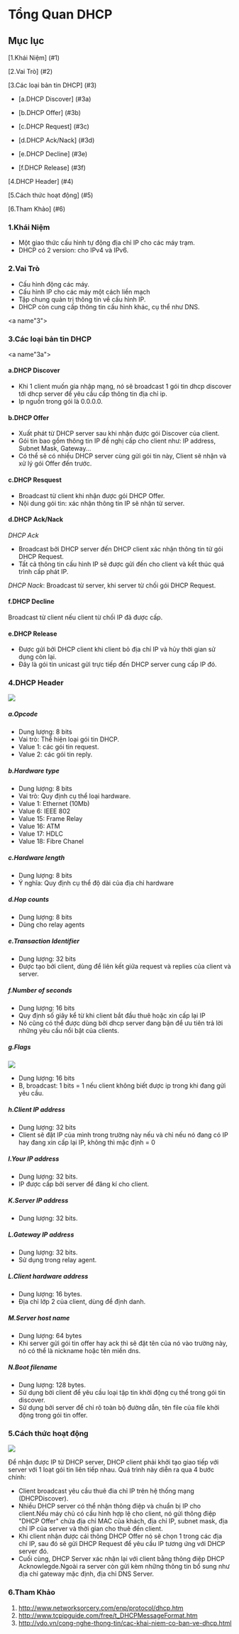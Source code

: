 # Tổng Quan DHCP
## Mục lục

[1.Khái Niệm] (#1)

[2.Vai Trò] (#2)

[3.Các loại bản tin DHCP] (#3)

- [a.DHCP Discover] (#3a)

- [b.DHCP Offer] (#3b)
  
- [c.DHCP Request] (#3c)

- [d.DHCP Ack/Nack] (#3d)

- [e.DHCP Decline] (#3e)

- [f.DHCP Release] (#3f)
  
[4.DHCP Header] (#4)

[5.Cách thức hoạt động] (#5)

[6.Tham Khảo] (#6)

<a name="1"></a>
### 1.Khái Niệm
- Một giao thức cấu hình tự động địa chỉ IP cho các máy trạm.
- DHCP có 2 version: cho IPv4 và IPv6.

<a name="2"></a>
### 2.Vai Trò
- Cấu hình động các máy.
- Cấu hình IP cho các máy một cách liền mạch
- Tập chung quản trị thông tin về cấu hình IP.
- DHCP còn cung cấp thông tin cấu hình khác, cụ thể như DNS.

<a name"3"></a>
### 3.Các loại bản tin DHCP

<a name"3a"></a>
#### a.DHCP Discover
- Khi 1 client muốn gia nhập mạng, nó sẽ broadcast 1 gói tin dhcp discover tới dhcp server để yêu cầu cấp thông tin địa chỉ ip.
- Ip nguồn trong gói là 0.0.0.0.

<a name="3b"></a>
#### b.DHCP Offer
- Xuất phát từ DHCP server sau khi nhận được gói Discover của client.
- Gói tin bao gồm thông tin IP đề nghị cấp cho client như: IP address, Subnet Mask, Gateway...
- Có thể sẽ có nhiều DHCP server cùng gửi gói tin này, Client sẽ nhận và xử lý gói Offer đến trước.

<a name="3c"></a>
#### c.DHCP Resquest
- Broadcast từ client khi nhận được gói DHCP Offer.
- Nội dung gói tin: xác nhận thông tin IP sẽ nhận từ server.

<a name="3d"></a>
#### d.DHCP Ack/Nack
*DHCP Ack*
- Broadcast bởi DHCP server đến DHCP client xác nhận thông tin từ gói DHCP Request.
- Tất cả thông tin cấu hình IP sẽ được gửi đến cho client và kết thúc quá trình cấp phát IP.

*DHCP Nack*:
Broadcast từ server, khi server từ chối gói DHCP Request.

<a name="3f"></a>
#### f.DHCP Decline
Broadcast từ client nếu client từ chối IP đã được cấp.

<a name="3e"></a>
#### e.DHCP Release
- Được gửi bởi DHCP client khi client bỏ địa chỉ IP và hủy thời gian sử dụng còn lại.
- Đây là gói tin unicast gửi trực tiếp đến DHCP server cung cấp IP đó.

<a name="4"></a>
### 4.DHCP Header
<img src="http://i.imgur.com/9DNIExw.jpg" heigt=50% weight=60% />

##### a.Opcode
- Dung lượng: 8 bits
- Vai trò: Thể hiện loại gói tin DHCP.
- Value 1: các gói tin request.
- Value 2: các gói tin reply.

##### b.Hardware type
- Dung lượng: 8 bits
- Vai trò: Quy định cụ thể loại hardware.
- Value 1: Ethernet (10Mb)
- Value 6: IEEE 802
- Value 15: Frame Relay
- Value 16: ATM
- Value 17: HDLC
- Value 18: Fibre Chanel

##### c.Hardware length
- Dung lượng: 8 bits
- Ý nghĩa: Quy định cụ thể độ dài của địa chỉ hardware

##### d.Hop counts
- Dung lượng: 8 bits
- Dùng cho relay agents

##### e.Transaction Identifier
- Dung lượng: 32 bits
- Được tạo bởi client, dùng để liên kết giữa request và replies của client và server.

##### f.Number of seconds
- Dung lượng: 16 bits
- Quy định số giây kể từ khi client bắt đầu thuê hoặc xin cấp lại IP
- Nó cũng có thể được dùng bởi dhcp server đang bận để ưu tiên trả lời những yêu cầu nổi bật của clients.

##### g.Flags
<img src="http://i.imgur.com/on5i4m8.png" />

- Dung lượng: 16 bits
- B, broadcast: 1 bits = 1 nếu client không biết được ip trong khi đang gửi yêu cầu.

##### h.Client IP address
- Dung lượng: 32 bits
- Client sẽ đặt IP của mình trong trường này nếu và chỉ nếu nó đang có IP hay đang xin cấp lại IP, không thì mặc định = 0

##### I.Your IP address
- Dung lượng: 32 bits.
- IP được cấp bởi server để đăng kí cho client.

##### K.Server IP address
- Dung lượng: 32 bits.
##### L.Gateway IP address
- Dung lượng: 32 bits.
- Sử dụng trong relay agent.

##### L.Client hardware address
- Dung lượng: 16 bytes.
- Địa chỉ lớp 2 của client, dùng để định danh.

##### M.Server host name
- Dung lượng: 64 bytes
- Khi server gửi gói tin offer hay ack thì sẽ đặt tên của nó vào trường này, nó có thể là nickname hoặc tên miền dns.

##### N.Boot filename
- Dung lượng: 128 bytes.
- Sử dụng bời client để yêu cầu loại tập tin khởi động cụ thể trong gói tin discover.
- Sử dụng bởi server để chỉ rõ toàn bộ đường dẫn, tên file của file khởi động trong gói tin offer.

<a name="5"><a>
### 5.Cách thức hoạt động
<img src="http://i.imgur.com/Y6z1Gkp.png" />

Để nhận được IP từ DHCP server, DHCP client phải khởi tạo giao tiếp với server với 1 loạt gói tin liên tiếp nhau.
Quá trình này diễn ra qua 4 bước chính:
- Client broadcast yêu cầu thuê đia chỉ IP trên hệ thống mạng (DHCPDiscover).
- Nhiều DHCP server có thể nhận thông điệp và chuẩn bị IP cho client.Nếu máy chủ có cấu hình hợp lệ cho client, 
nó gửi thông điệp "DHCP Offer" chứa địa chỉ MAC của khách, địa chỉ IP, subnet mask, địa chỉ IP của server và thời gian cho thuê đến client.
- Khi client nhận được cái thông DHCP Offer nó sẽ chọn 1 trong các địa chỉ IP, sau đó sẽ gửi DHCP Request để yêu cầu IP tương ứng với DHCP server đó.
- Cuối cùng, DHCP Server xác nhận lại với client bằng thông điệp DHCP Acknowlegde.Ngoài ra server còn gửi kèm những thông tin bổ sung như địa chỉ gateway mặc định, địa chỉ DNS Server.

<a name="6"></a>
### 6.Tham Khảo
1. http://www.networksorcery.com/enp/protocol/dhcp.htm
2. http://www.tcpipguide.com/free/t_DHCPMessageFormat.htm
3. http://vdo.vn/cong-nghe-thong-tin/cac-khai-niem-co-ban-ve-dhcp.html



